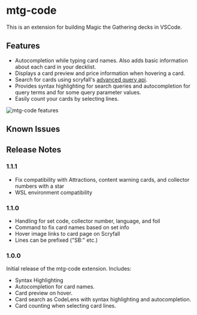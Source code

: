 # mtg-code

This is an extension for building Magic the Gathering decks in VSCode.

## Features

* Autocompletion while typing card names. Also adds basic information about each card in your decklist.
* Displays a card preview and price information when hovering a card.
* Search for cards using scryfall's [advanced query api](https://scryfall.com/docs/syntax).
* Provides syntax highlighting for search queries and autocompletion for query terms and for some query parameter values.
* Easily count your cards by selecting lines.

![mtg-code features](static/mtg-code-basic-features.gif?raw=true "mtg-code features")

## Known Issues

## Release Notes

### 1.1.1

* Fix compatibility with Attractions, content warning cards, and collector numbers with a star
* WSL environment compatibility

### 1.1.0

* Handling for set code, collector number, language, and foil
* Command to fix card names based on set info
* Hover image links to card page on Scryfall
* Lines can be prefixed ("SB:" etc.)

### 1.0.0

Initial release of the mtg-code extension. Includes:
* Syntax Highlighting
* Autocompletion for card names.
* Card preview on hover.
* Card search as CodeLens with syntax highlighting and autocompletion.
* Card counting when selecting card lines.